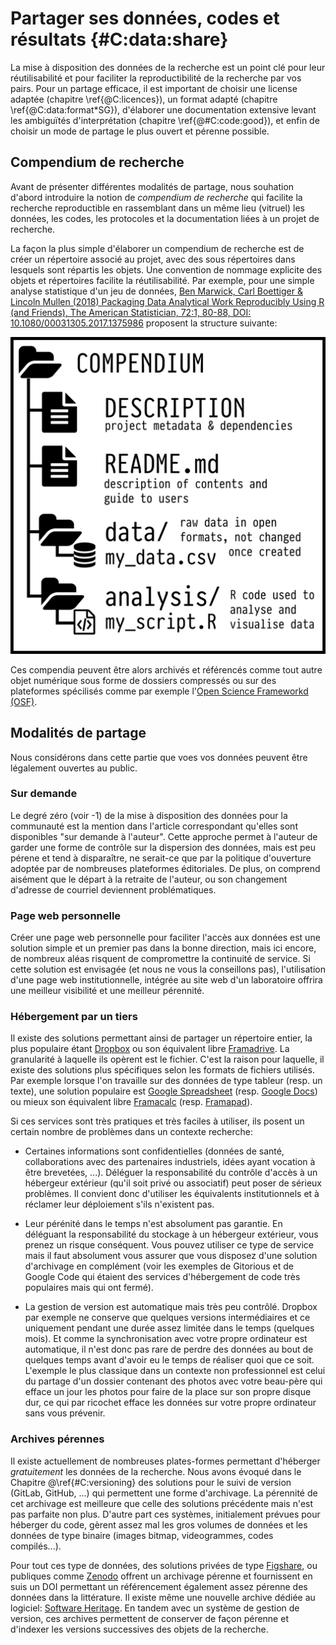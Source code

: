 # Partager ses données, codes et résultats  {#C:data:share}

La mise à disposition des données de la recherche est un point clé pour leur
réutilisabilité et pour faciliter la reproductibilité de la recherche par vos
pairs. Pour un partage efficace, il est important de choisir une license
adaptée (chapitre \ref{@C:licences}), un format adapté (chapitre
\ref{@C:data:format*SG}), d'élaborer une documentation extensive levant les
ambiguïtés d'interprétation (chapitre \ref{@#C:code:good}), et enfin de choisir
un mode de partage le plus ouvert et pérenne possible.


## Compendium de recherche

Avant de présenter différentes modalités de partage, nous souhation d'abord
introduire la notion de *compendium de recherche* qui facilite la recherche
reproductible en rassemblant dans un même lieu (vitruel) les données, les
codes, les protocoles et la documentation liées à un projet de recherche.

La façon la plus simple d'élaborer un compendium de recherche est de créer un
répertoire associé au projet, avec des sous répertoires dans lesquels sont
répartis les objets. Une convention de nommage explicite des objets et
répertoires facilite la réutilisabilité. Par exemple, pour une simple analyse
statistique d'un jeu de données, [Ben Marwick, Carl Boettiger & Lincoln Mullen
(2018) Packaging Data Analytical Work Reproducibly Using R (and Friends), The
American Statistician, 72:1, 80-88, DOI: 10.1080/00031305.2017.1375986]()
proposent la structure suivante:

![](img/compendium.png)

Ces compendia peuvent être alors archivés et référencés comme tout autre objet
numérique sous forme de dossiers compressés ou sur des plateformes spécilisés
comme par exemple l'[Open Science Frameworkd (OSF)](https://osf.io/).


## Modalités de partage

Nous considérons dans cette partie que voes vos données peuvent être légalement
ouvertes au public.


### Sur demande

Le degré zéro (voir -1) de la mise à disposition des données pour la communauté
est la mention dans l'article correspondant qu'elles sont disponibles "sur
demande à l'auteur". Cette approche permet à l'auteur de garder une forme de
contrôle sur la dispersion des données, mais est peu pérene et tend à
disparaître, ne serait-ce que par la politique d'ouverture adoptée par de
nombreuses plateformes éditoriales. De plus, on comprend aisément que le départ
à la retraite de l'auteur, ou son changement d'adresse de courriel deviennent
problématiques.

### Page web personnelle

Créer une page web personnelle pour faciliter l'accès aux données est une
solution simple et un premier pas dans la bonne direction, mais ici encore, de
nombreux aléas risquent de compromettre la continuité de service. Si cette
solution est envisagée (et nous ne vous la conseillons pas), l'utilisation
d'une page web institutionnelle, intégrée au site web d'un laboratoire offrira
une meilleur visibilité et une meilleur pérennité.

### Hébergement par un tiers 

Il existe des solutions permettant ainsi de partager un répertoire entier, la
plus populaire étant [Dropbox](https://www.dropbox.com/) ou son équivalent
libre [Framadrive](https://framadrive.org/login). La granularité à laquelle ils
opèrent est le fichier. C'est la raison pour laquelle, il existe des solutions
plus spécifiques selon les formats de fichiers utilisés. Par exemple lorsque
l'on travaille sur des données de type tableur (resp. un texte), une solution
populaire est [Google Spreadsheet](https://spreadsheets.google.com/)
(resp. [Google Docs](https://docs.google.com/)) ou mieux son équivalent libre
[Framacalc](https://framacalc.org/) (resp. [Framapad](https://framapad.org/)).

Si ces services sont très pratiques et très faciles à utiliser, ils posent un
certain nombre de problèmes dans un contexte recherche:

* Certaines informations sont confidentielles (données de santé, collaborations
  avec des partenaires industriels, idées ayant vocation à être brevetées,
  ...). Déléguer la responsabilité du contrôle d'accès à un hébergeur extérieur
  (qu'il soit privé ou associatif) peut poser de sérieux problèmes. Il convient
  donc d'utiliser les équivalents institutionnels et à réclamer leur déploiement
  s'ils n'existent pas.
  
* Leur pérénité dans le temps n'est absolument pas garantie. En déléguant la
  responsabilité du stockage à un hébergeur extérieur, vous prenez un risque
  conséquent. Vous pouvez utiliser ce type de service mais il faut absolument
  vous assurer que vous disposez d'une solution d'archivage en complément (voir
  les exemples de Gitorious et de Google Code qui étaient des services
  d'hébergement de code très populaires mais qui ont fermé).
  
* La gestion de version est automatique mais très peu contrôlé. Dropbox par
  exemple ne conserve que quelques versions intermédiaires et ce uniquement
  pendant une durée assez limitée dans le temps (quelques mois). Et comme la
  synchronisation avec votre propre ordinateur est automatique, il n'est donc
  pas rare de perdre des données au bout de quelques temps avant d'avoir eu le
  temps de réaliser quoi que ce soit. L'exemple le plus classique dans un
  contexte non professionnel est celui du partage d'un dossier contenant des
  photos avec votre beau-père qui efface un jour les photos pour faire de la
  place sur son propre disque dur, ce qui par ricochet efface les données sur
  votre propre ordinateur sans vous prévenir.

### Archives pérennes

Il existe actuellement de nombreuses plates-formes permettant d'héberger
_gratuitement_ les données de la recherche.  Nous avons évoqué dans le Chapitre
@\ref{#C:versioning} des solutions pour le suivi de version (GitLab, GitHub,
...) qui permettent une forme d'archivage. La pérennité de cet archivage est
meilleure que celle des solutions précédente mais n'est pas parfaite non
plus. D'autre part ces systèmes, initialement prévues pour héberger du code,
gèrent assez mal les gros volumes de données et les données de type binaire
(images bitmap, videogrammes, codes compilés...).

Pour tout ces type de données, des solutions privées de type
[Figshare](https://figshare.com), ou publiques comme
[Zenodo](https://zenodo.org) offrent un archivage pérenne et fournissent en
suis un DOI permettant un référencement également assez pérenne des données
dans la littérature. Il existe même une nouvelle archive dédiée au logiciel:
[Software Heritage](https://www.softwareheritage.org). En tandem avec un
système de gestion de version, ces archives permettent de conserver de façon
pérenne et d'indexer les versions successives des objets de la recherche.


<!--
## Compendium de recherche

Pour aller encore plus loin que le document computationnel, la notion de *compendium* de 
recherche allie l'ensemble des données d'entrée nécessaires au code et au texte narratif déjà 
contenu dans un document computationnel. 

Un compendium peut également contenir la description de l'environnement computationnel utilisé
pour obtenir ces résultats.

[*SG*] [REF https://biostats.bepress.com/bioconductor/paper2/]

## Meta-compendia ???

OSF
-->
